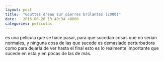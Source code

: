 ```yaml
---
layout: post
title:  "Gouttes d'eau sur pierres brûlantes (2000)"
date:   2016-06-26 13:40:34 +0000
categories: peliculas
---
```

es una pelicula que se hace pasar, para que sucedan cosas que no serian normales, y ninguna cosa de las que sucede es demasiado perturbadora como para 
dejarla de ver hasta el final esto es lo realmente importante que sucede en esta y en pocas de las de más.